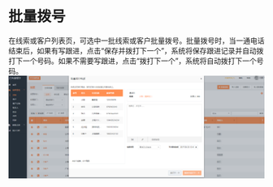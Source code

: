 # 批量拨号

在线索或客户列表页，可选中一批线索或客户批量拨号。批量拨号时，当一通电话结束后，如果有写跟进，点击“保存并拨打下一个”，系统将保存跟进记录并自动拨打下一个号码。如果不需要写跟进，点击“拨打下一个”，系统将自动拨打下一个号码。![](/assets/lix批量拨号.png)

